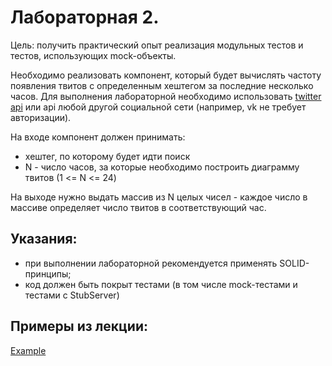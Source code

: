 # Лабораторная 2.
Цель: получить практический опыт реализация модульных тестов и тестов, использующих mock-объекты.

Необходимо реализовать компонент, который будет вычислять частоту появления твитов с определенным хештегом за последние несколько часов. Для выполнения лабораторной необходимо использовать [twitter api](https://dev.twitter.com/rest/public/search) или api любой другой социальной сети (например, vk не требует авторизации).

На входе компонент должен принимать:
* хештег, по которому будет идти поиск
* N - число часов, за которые необходимо построить диаграмму твитов (1 <= N <= 24)

На выходе нужно выдать массив из N целых чисел - каждое число в массиве определяет число твитов в соответствующий час.

## Указания:
* при выполнении лабораторной рекомендуется применять SOLID-принципы;
* код должен быть покрыт тестами (в том числе mock-тестами и тестами с StubServer)

## Примеры из лекции:
[Example](https://github.com/akirakozov/example-apps/tree/master/java/mock-example)
